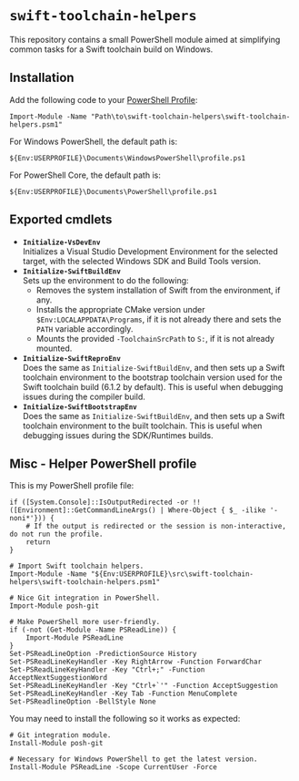 # `swift-toolchain-helpers`

This repository contains a small PowerShell module aimed at simplifying common tasks for a Swift
toolchain build on Windows.

## Installation

Add the following code to your [PowerShell Profile](https://learn.microsoft.com/en-us/powershell/module/microsoft.powershell.core/about/about_profiles?view=powershell-7.5):

```pwsh
Import-Module -Name "Path\to\swift-toolchain-helpers\swift-toolchain-helpers.psm1"
```

For Windows PowerShell, the default path is:
```
${Env:USERPROFILE}\Documents\WindowsPowerShell\profile.ps1
```

For PowerShell Core, the default path is:
```
${Env:USERPROFILE}\Documents\PowerShell\profile.ps1
```

## Exported cmdlets

* **`Initialize-VsDevEnv`**\
  Initializes a Visual Studio Development Environment for the selected target, with the selected
  Windows SDK and Build Tools version.
* **`Initialize-SwiftBuildEnv`**\
  Sets up the environment to do the following:
  * Removes the system installation of Swift from the environment, if any.
  * Installs the appropriate CMake version under `$Env:LOCALAPPDATA\Programs`, if it is not already
    there and sets the `PATH` variable accordingly.
  * Mounts the provided `-ToolchainSrcPath` to `S:`, if it is not already mounted.
* **`Initialize-SwiftReproEnv`**\
  Does the same as `Initialize-SwiftBuildEnv`, and then sets up a Swift toolchain environment to
  the bootstrap toolchain version used for the Swift toolchain build (6.1.2 by default). This is
  useful when debugging issues during the compiler build.
* **`Initialize-SwiftBootstrapEnv`**\
  Does the same as `Initialize-SwiftBuildEnv`, and then sets up a Swift toolchain environment to
  the built toolchain. This is useful when debugging issues during the SDK/Runtimes builds.

## Misc - Helper PowerShell profile

This is my PowerShell profile file:
```pwsh
if ([System.Console]::IsOutputRedirected -or !!([Environment]::GetCommandLineArgs() | Where-Object { $_ -ilike '-noni*'})) {
    # If the output is redirected or the session is non-interactive, do not run the profile.
    return
}

# Import Swift toolchain helpers.
Import-Module -Name "${Env:USERPROFILE}\src\swift-toolchain-helpers\swift-toolchain-helpers.psm1"

# Nice Git integration in PowerShell.
Import-Module posh-git

# Make PowerShell more user-friendly.
if (-not (Get-Module -Name PSReadLine)) {
    Import-Module PSReadLine
}
Set-PSReadLineOption -PredictionSource History
Set-PSReadLineKeyHandler -Key RightArrow -Function ForwardChar
Set-PSReadLineKeyHandler -Key "Ctrl+;" -Function AcceptNextSuggestionWord
Set-PSReadLineKeyHandler -Key "Ctrl+`'" -Function AcceptSuggestion
Set-PSReadLineKeyHandler -Key Tab -Function MenuComplete
Set-PSReadlineOption -BellStyle None
```

You may need to install the following so it works as expected:
```pwsh
# Git integration module.
Install-Module posh-git

# Necessary for Windows PowerShell to get the latest version.
Install-Module PSReadLine -Scope CurrentUser -Force
```
